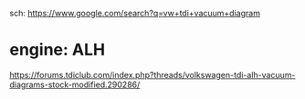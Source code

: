 sch: https://www.google.com/search?q=vw+tdi+vacuum+diagram

# engine: ALH
https://forums.tdiclub.com/index.php?threads/volkswagen-tdi-alh-vacuum-diagrams-stock-modified.290286/

